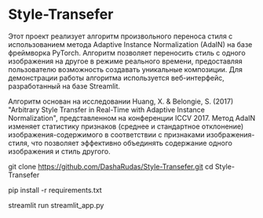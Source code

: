 # Style-Transefer
Этот проект реализует алгоритм произвольного переноса стиля с использованием метода Adaptive Instance Normalization (AdaIN) на базе фреймворка PyTorch. Алгоритм позволяет переносить стиль с одного изображения на другое в режиме реального времени, предоставляя пользователю возможность создавать уникальные композиции. Для демонстрации работы алгоритма используется веб-интерфейс, разработанный на базе Streamlit.

Алгоритм основан на исследовании Huang, X. & Belongie, S. (2017) "Arbitrary Style Transfer in Real-Time with Adaptive Instance Normalization", представленном на конференции ICCV 2017. Метод AdaIN изменяет статистику признаков (среднее и стандартное отклонение) изображения-содержимого в соответствии с признаками изображения-стиля, что позволяет эффективно объединять содержание одного изображения и стиль другого.

git clone https://github.com/DashaRudas/Style-Transefer.git
cd Style-Transefer

pip install -r requirements.txt

streamlit run streamlit_app.py
